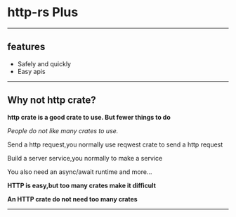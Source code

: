 # http-rs Plus

---

## features

- Safely and quickly
- Easy apis

---

## Why not http crate?

**http crate is a good crate to use. 
But fewer things to do**

*People do not like many crates to use.*

Send a http request,you normally use reqwest crate to send a http request

Build a server service,you normally to make a service

You also need an async/await runtime and more...

**HTTP is easy,but too many crates make it difficult**

**An HTTP crate do not need too many crates**

---